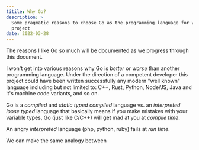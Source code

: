 ```yaml
---
titile: Why Go?
description: >
  Some pragmatic reasons to choose Go as the programming language for your software
  project
date: 2022-03-28
---
```

  
The
reasons I like Go so much will be documented as we progress through
this document.

I won't get into various reasons why Go is _better_ or _worse_ than
another programming language. Under the direction of a competent
developer this project could have been written successfully any modern
"well known" language including but not limited to: C++, Rust, Python,
Node/JS, Java and it's machine code variants, and so on.

Go is a _compiled_ and _static typed_ _compiled_ language vs. an
_interpreted_ _loose typed_ language that basically means if you make
mistakes with your variable types, Go (just like C/C++) will get mad
at you at _compile time_.

An angry _interpreted_ language (php, python, ruby) fails at _run
time_. 

We can make the same analogy between 
